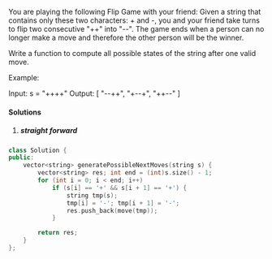 You are playing the following Flip Game with your friend: Given a string that contains only these two characters: + and -, you and your friend take turns to flip two consecutive "++" into "--". The game ends when a person can no longer make a move and therefore the other person will be the winner.

Write a function to compute all possible states of the string after one valid move.

Example:

Input: s = "++++"
Output: 
[
  "--++",
  "+--+",
  "++--"
]


#### Solutions

1. ##### straight forward

```cpp
class Solution {
public:
    vector<string> generatePossibleNextMoves(string s) {
        vector<string> res; int end = (int)s.size() - 1;
        for (int i = 0; i < end; i++)
            if (s[i] == '+' && s[i + 1] == '+') {
                string tmp(s);
                tmp[i] = '-'; tmp[i + 1] = '-';
                res.push_back(move(tmp));
            }

        return res;
    }
};
```